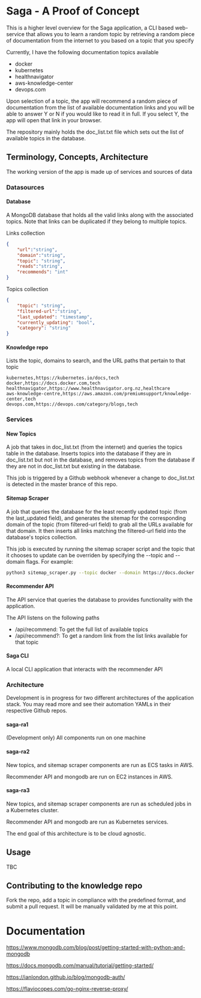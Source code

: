 # Saga - A Proof of Concept

This is a higher level overview for the Saga application, a CLI based web-service that allows you to learn a random topic by retrieving a random piece of documentation from the internet to you based on a topic that you specify

Currently, I have the following documentation topics available
* docker 
* kubernetes
* healthnavigator
* aws-knowledge-center
* devops.com

Upon selection of a topic, the app will recommend a random piece of documentation from the list of available documentation links and you will be able to answer Y or N if you would like to read it in full. If you select Y, the app will open that link in your browser.

The repository mainly holds the doc_list.txt file which sets out the list of available topics in the database.

## Terminology, Concepts, Architecture

The working version of the app is made up of services and sources of data

### Datasources

#### Database

A MongoDB database that holds all the valid links along with the associated topics. Note that links can be duplicated if they belong to multiple topics.

Links collection
```json
{
    "url":"string",
    "domain":"string",
    "topic": "string",
    "reads":"string",
    "recommends": "int"
}
```

Topics collection
```json
{
    "topic": "string",
    "filtered-url":"string",
    "last_updated": "timestamp",
    "currently_updating": "bool",
    "category": "string"
}
```

#### Knowledge repo

Lists the topic, domains to search, and the URL paths that pertain to that topic

```
kubernetes,https://kubernetes.io/docs,tech
docker,https://docs.docker.com,tech
healthnavigator,https://www.healthnavigator.org.nz,healthcare
aws-knowledge-centre,https://aws.amazon.com/premiumsupport/knowledge-center,tech
devops.com,https://devops.com/category/blogs,tech
```

### Services

#### New Topics

A job that takes in doc_list.txt (from the internet) and queries the topics table in the database. Inserts topics into the database if they are in doc_list.txt but not in the database, and removes topics from the database if they are not in doc_list.txt but existing in the database.

This job is triggered by a Github webhook whenever a change to doc_list.txt is detected in the master brance of this repo.

#### Sitemap Scraper

A job that queries the database for the least recently updated topic (from the last_updated field), and generates the sitemap for the corresponding domain of the topic (from filtered-url field) to grab all the URLs available for that domain. It then inserts all links matching the filtered-url field into the database's topics collection.

This job is executed by running the sitemap scraper script and the topic that it chooses to update can be overriden by specifying the --topic and --domain flags. For example:

```bash
python3 sitemap_scraper.py --topic docker --domain https://docs.docker.com
```

#### Recommender API

The API service that queries the database to provides functionality with the application.

The API listens on the following paths
* /api/recommend: To get the full list of available topics
* /api/recommend?<topic>: To get a random link from the list links available for that topic

#### Saga CLI

A local CLI application that interacts with the recommender API

### Architecture

Development is in progress for two different architectures of the application stack. You may read more and see their automation YAMLs in their respective Github repos.

#### saga-ra1

(Development only) All components run on one machine

#### saga-ra2

New topics, and sitemap scraper components are run as ECS tasks in AWS.

Recommender API and mongodb are run on EC2 instances in AWS.

#### saga-ra3

New topics, and sitemap scraper components are run as scheduled jobs in a Kubernetes cluster.

Recommender API and mongodb are run as Kubernetes services.

The end goal of this architecture is to be cloud agnostic.

## Usage

TBC

## Contributing to the knowledge repo

Fork the repo, add a topic in compliance with the predefined format, and submit a pull request. It will be manually validated by me at this point.

# Documentation

https://www.mongodb.com/blog/post/getting-started-with-python-and-mongodb

https://docs.mongodb.com/manual/tutorial/getting-started/

https://ianlondon.github.io/blog/mongodb-auth/

https://flaviocopes.com/go-nginx-reverse-proxy/
